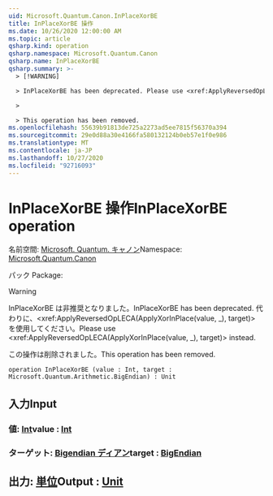 ```yaml
---
uid: Microsoft.Quantum.Canon.InPlaceXorBE
title: InPlaceXorBE 操作
ms.date: 10/26/2020 12:00:00 AM
ms.topic: article
qsharp.kind: operation
qsharp.namespace: Microsoft.Quantum.Canon
qsharp.name: InPlaceXorBE
qsharp.summary: >-
  > [!WARNING]

  > InPlaceXorBE has been deprecated. Please use <xref:ApplyReversedOpLECA(ApplyXorInPlace(value, _), target)> instead.

  >

  > This operation has been removed.
ms.openlocfilehash: 55639b91813de725a2273ad5ee7815f56370a394
ms.sourcegitcommit: 29e0d88a30e4166fa580132124b0eb57e1f0e986
ms.translationtype: MT
ms.contentlocale: ja-JP
ms.lasthandoff: 10/27/2020
ms.locfileid: "92716093"
---
```

# <a name="inplacexorbe-operation"></a><span data-ttu-id="18ddb-102">InPlaceXorBE 操作</span><span class="sxs-lookup"><span data-stu-id="18ddb-102">InPlaceXorBE operation</span></span>

<span data-ttu-id="18ddb-103">名前空間: [Microsoft. Quantum. キャノン](xref:Microsoft.Quantum.Canon)</span><span class="sxs-lookup"><span data-stu-id="18ddb-103">Namespace: [Microsoft.Quantum.Canon](xref:Microsoft.Quantum.Canon)</span></span>

<span data-ttu-id="18ddb-104">パック [](https://nuget.org/packages/)</span><span class="sxs-lookup"><span data-stu-id="18ddb-104">Package: [](https://nuget.org/packages/)</span></span>


> [!WARNING]
> <span data-ttu-id="18ddb-105">InPlaceXorBE は非推奨となりました。</span><span class="sxs-lookup"><span data-stu-id="18ddb-105">InPlaceXorBE has been deprecated.</span></span> <span data-ttu-id="18ddb-106">代わりに、<xref:ApplyReversedOpLECA(ApplyXorInPlace(value, _), target)> を使用してください。</span><span class="sxs-lookup"><span data-stu-id="18ddb-106">Please use <xref:ApplyReversedOpLECA(ApplyXorInPlace(value, _), target)> instead.</span></span>
>
> <span data-ttu-id="18ddb-107">この操作は削除されました。</span><span class="sxs-lookup"><span data-stu-id="18ddb-107">This operation has been removed.</span></span>



```qsharp
operation InPlaceXorBE (value : Int, target : Microsoft.Quantum.Arithmetic.BigEndian) : Unit
```


## <a name="input"></a><span data-ttu-id="18ddb-108">入力</span><span class="sxs-lookup"><span data-stu-id="18ddb-108">Input</span></span>

### <a name="value--int"></a><span data-ttu-id="18ddb-109">値: [Int](xref:microsoft.quantum.lang-ref.int)</span><span class="sxs-lookup"><span data-stu-id="18ddb-109">value : [Int](xref:microsoft.quantum.lang-ref.int)</span></span>




### <a name="target--bigendian"></a><span data-ttu-id="18ddb-110">ターゲット: [Bigendian ディアン](xref:Microsoft.Quantum.Arithmetic.BigEndian)</span><span class="sxs-lookup"><span data-stu-id="18ddb-110">target : [BigEndian](xref:Microsoft.Quantum.Arithmetic.BigEndian)</span></span>





## <a name="output--unit"></a><span data-ttu-id="18ddb-111">出力: [単位](xref:microsoft.quantum.lang-ref.unit)</span><span class="sxs-lookup"><span data-stu-id="18ddb-111">Output : [Unit](xref:microsoft.quantum.lang-ref.unit)</span></span>

